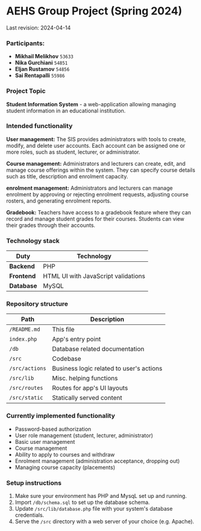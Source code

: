 # AEHS Group Project (Spring 2024)

Last revision: 2024-04-14

### Participants:

- **Mikhail Melikhov** ``53633``
- **Nika Gurchiani** ``54851``
- **Eljan Rustamov** ``54856``
- **Sai Rentapalli** ``55986``

### Project Topic

**Student Information System** - a web-application allowing managing student information in an educational institution.

### Intended functionality

**User management:** The SIS provides administrators with tools to create, modify, and delete user accounts. Each account can be assigned one or more roles, such as student, lecturer, or administrator.

**Course management:** Administrators and lecturers can create, edit, and manage course offerings within the system. They can specify course details such as title, description and enrolment capacity.

**enrolment management:** Administrators and lecturers can manage enrolment by approving or rejecting enrolment requests, adjusting course rosters, and generating enrolment reports.

**Gradebook:** Teachers have access to a gradebook feature where they can record and manage student grades for their courses. Students can view their grades through their accounts.

### Technology stack

| Duty | Technology |
| --- | --- |
| **Backend** | PHP |
| **Frontend** | HTML UI with JavaScript validations |
| **Database** | MySQL |

### Repository structure

| Path | Description |
| --- | --- |
| ``/README.md`` | This file |
| ``index.php`` | App's entry point |
| ``/db`` | Database related documentation |
| ``/src`` | Codebase |
| ``/src/actions`` | Business logic related to user's actions |
| ``/src/lib`` | Misc. helping functions |
| ``/src/routes`` | Routes for app's UI layouts |
| ``/src/static`` | Statically served content |

### Currently implemented functionality

- Password-based authorization
- User role management (student, lecturer, administrator)
- Basic user management
- Course management
- Ability to apply to courses and withdraw
- Enrolment management (administration acceptance, dropping out)
- Managing course capacity (placements)

### Setup instructions

1. Make sure your environment has PHP and MysqL set up and running.
2. Import ``/db/schema.sql`` to set up the database schema.
3. Update ``/src/lib/database.php`` file with your system's database credentials.
3. Serve the ``/src`` directory with a web server of your choice (e.g. Apache).